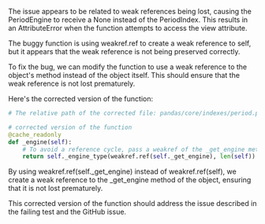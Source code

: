 The issue appears to be related to weak references being lost, causing the PeriodEngine to receive a None instead of the PeriodIndex. This results in an AttributeError when the function attempts to access the view attribute.

The buggy function is using weakref.ref to create a weak reference to self, but it appears that the weak reference is not being preserved correctly.

To fix the bug, we can modify the function to use a weak reference to the object's method instead of the object itself. This should ensure that the weak reference is not lost prematurely.

Here's the corrected version of the function:
```python
# The relative path of the corrected file: pandas/core/indexes/period.py

# corrected version of the function
@cache_readonly
def _engine(self):
    # To avoid a reference cycle, pass a weakref of the _get_engine method to _engine_type
    return self._engine_type(weakref.ref(self._get_engine), len(self))
```

By using weakref.ref(self._get_engine) instead of weakref.ref(self), we create a weak reference to the _get_engine method of the object, ensuring that it is not lost prematurely.

This corrected version of the function should address the issue described in the failing test and the GitHub issue.